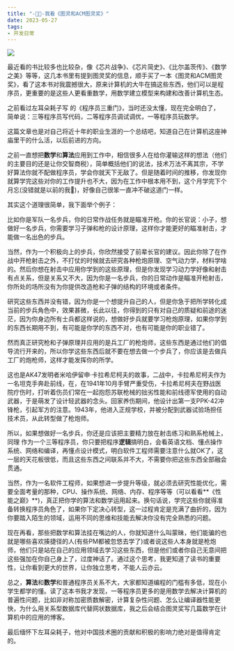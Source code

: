 ```yaml
---
title: "-📣📣-我看《图灵和ACM图灵奖》"
date: 2023-05-27
tags: 
- 开发日常
---
```

![](https://upload-images.jianshu.io/upload_images/15312191-f906638c0681ff7f.png?imageMogr2/auto-orient/strip%7CimageView2/2/w/1240)


最近看的书比较多也比较杂，像《芯片战争》、《芯片简史》、《比尔盖茨传》、《数学之美》等等，这几本书里有提到图灵奖的信息，顺手买了一本《图灵和ACM图灵奖》，看了这本书对我震撼很大，原来计算机的大牛在搞这些东西，他们可以是程序员，更重要的是这些人更看重数学，用数学建立模型来构建和改善计算机生态。

之前看过左耳朵耗子写 的《程序员三重门》，当时还没太懂，现在完全明白了，
简单说：三等程序员写代码，二等程序员调试调优，一等程序员玩数学。

这篇文章也是对自己将近十年的职业生涯的一个总结吧，知道自己在计算机这座神庙里干的什么活，以后前进的方向。

之前一直想把**数学**和**算法**应用到工作中，相信很多人在给你灌输这样的想法（他们的主要目的还是让你交智商税），简单概括他们的说法，技术万法不离其宗，不学好算法你就不配做程序员，学会你就天下无敌了。但是随着时间的推移，你发现你就算学完这些对你的工作提升也不大，因为在工作中根本用不到，这个月学完下个月忘(没错就是以前的我🤪)，好像自己很笨一直冲不破这道门一样。

其实这个道理很简单，我下面举个例子：

比如你是军队一名步兵，你的日常作战任务就是瞄准开枪。你的长官说：小子，想做好一名步兵，你需要学习子弹和枪的设计原理，这样你才能更好的瞄准射击，才能做一名出色的步兵。

当然，作为一个积极向上的步兵，你欣然接受了前辈长官的建议。因此你除了在作战中开枪射击之外，不打仗的时候就去研究各种枪炮原理、空气动力学，材料学啥的。然后你想在射击中应用你学到的这些原理，但是你发现学习动力学好像和射击有点关系，但是关系又不大，因为你是一名步兵，你的日常动作是瞄准开枪射击，你所处的场所没有为你提供改造枪和子弹的结构的环境或者条件。

研究这些东西并没有错，因为你是一个想提升自己的人，但是你急于把所学转化成当前的步兵角色中，效果甚微，长此以往，你得到的只有对自己的质疑和前途的迷茫，因为你身边所有士兵都这样说的，想做好步兵就要学习枪炮原理，如果你学到的东西长期用不到，有可能是你学的东西不对，也有可能是你的职业错了。

然而真正研究枪和子弹原理并应用的是兵工厂的枪炮师，这些东西是通过他们的倡导流行开来的，所以你学这些东西后就不要在想去做一个步兵了，你应该是去做兵工厂的炮枪师，这样才能发挥你的所学。

这也是AK47发明者米哈伊留申·卡拉希尼柯夫的故事，二战中，卡拉希尼柯夫作为一名坦克手奔赴前线，在，在1941年10月手臂严重受伤，卡拉希尼柯夫在野战医院疗伤时，打听着伤员们常在一起抱怨苏联枪械的拙劣性能和前线德军使用的自动武器，于是萌发了设计轻武器的念头。回家养伤期间，他设计出第一支PPK-42冲锋枪，引起军方的注意。1943年，他进入正规学校，并被分配到武器试验场担任技术员，从此转型做了枪炮师。


所以，如果想做好一名步兵，你还是应该把主要精力放在射击练习和熟系枪械上，同理
作为一个三等程序员，你只要把程序**逻辑**搞明白，会看英语文档、懂点操作系统、网络和编译，再懂点设计模式，明白软件工程师需要注意什么就OK了，这一层的天花板很低，而且这些东西之间联系并不大，不需要你把这些东西全部融会贯通。


当然，作为一名软件工程师，如果想进一步提升等级，就必须去研究性能优化，需要全面考量的那种，CPU、操作系统、网络、内存、程序等等（可以看看**《性能之巅》**)，真正把你学的算法和数学运用起来。换句话说，学完这些你就得准备转换程序员角色了，如果你下定决心转型，这一过程肯定是充满了曲折的，因为你要踏入陌生的领域，运用不同的思维和技能去解决你没有完全熟悉的问题。

现在再看，那些把数学和算法挂在嘴边的人，你就知道什么叫蒙昧，他们能骗的也就是哪些喜欢揍捷径的人(有些PM都被忽悠去学了)或者说这些人本身就是枪炮师，他们只是站在自己的应用领域去学习这些东西，但是他们或者你自己无意间把这些强加在你自己身上了，过度神话了。通过这个思考，我更知道了读书的重要性，让你看到更大的世界，让你独立思考，不能人云亦云。

总之，**算法**和**数学**和普通程序员关系不大，大家都知道编程的门槛有多低，现在小学生都学的懂。读了这本书我才发现，一等程序员更多的是用数学去解决计算机的普遍性问题，比如非对称加密质数解密，计算复杂性问题、怎么让编译器性能更快，为什么用关系型数据库代替网状数据库，我之后会结合图灵奖写几篇数学在计算机中的应用的博客。

最后缅怀下左耳朵耗子，他对中国技术圈的贡献和积极的影响力绝对是值得肯定的。
